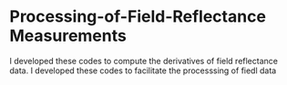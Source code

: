 # Processing-of-Field-Reflectance Measurements
I developed these codes to compute the derivatives of field reflectance data. I developed these codes to facilitate the processsing of fiedl data 
